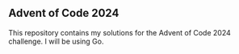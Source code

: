 ## Advent of Code 2024

This repository contains my solutions for the Advent of Code 2024 challenge. I will be using Go.
